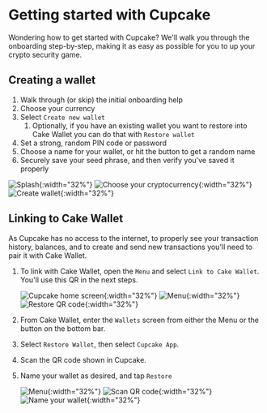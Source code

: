 ---
---

# Getting started with Cupcake

Wondering how to get started with Cupcake? We'll walk you through the onboarding step-by-step, making it as easy as possible for you to up your crypto security game.

## Creating a wallet

1. Walk through (or skip) the initial onboarding help
2. Choose your currency
3. Select `Create new wallet`
   1. Optionally, if you have an existing wallet you want to restore into Cake Wallet you can do that with `Restore wallet`
4. Set a strong, random PIN code or password
5. Choose a name for your wallet, or hit the button to get a random name
6. Securely save your seed phrase, and then verify you've saved it properly

![Splash](./getting-started/splash.png){:width="32%"}
![Choose your cryptocurrency](./getting-started/currency.png){:width="32%"}
![Create wallet](./getting-started/create-wallet.png){:width="32%"}

## Linking to Cake Wallet

As Cupcake has no access to the internet, to properly see your transaction history, balances, and to create and send new transactions you'll need to pair it with Cake Wallet.

1. To link with Cake Wallet, open the `Menu` and select `Link to Cake Wallet`. You'll use this QR in the next steps.

    ![Cupcake home screen](./getting-started/home.png){:width="32%"}
    ![Menu](./getting-started/menu.png){:width="32%"}
    ![Restore QR code](./getting-started/restore-qr.png){:width="32%"}

2. From Cake Wallet, enter the `Wallets` screen from either the Menu or the button on the bottom bar.
3. Select `Restore Wallet`, then select `Cupcake App`.
4. Scan the QR code shown in Cupcake.
5. Name your wallet as desired, and tap `Restore`

    ![Menu](./getting-started/cw-menu.png){:width="32%"}
    ![Scan QR code](./getting-started/cw-restore.png){:width="32%"}
    ![Name your wallet](./getting-started/cw-name.png){:width="32%"}
